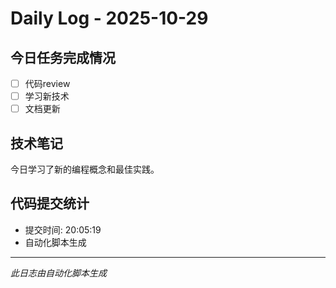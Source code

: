 # Daily Log - 2025-10-29

## 今日任务完成情况
- [ ] 代码review
- [ ] 学习新技术
- [ ] 文档更新

## 技术笔记
今日学习了新的编程概念和最佳实践。

## 代码提交统计
- 提交时间: 20:05:19
- 自动化脚本生成

---
*此日志由自动化脚本生成*
